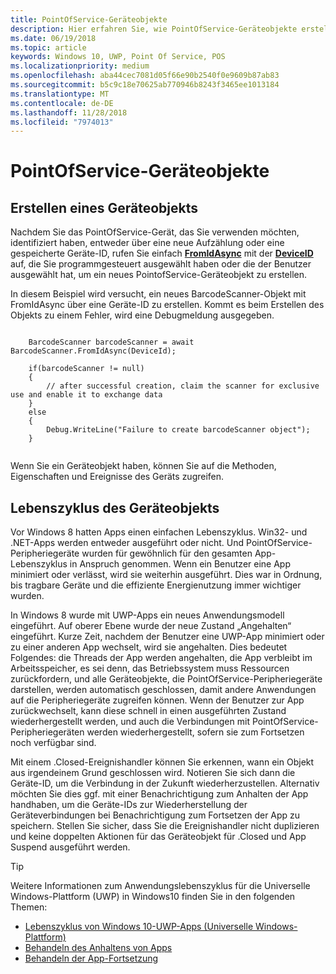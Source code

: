 ```yaml
---
title: PointOfService-Geräteobjekte
description: Hier erfahren Sie, wie PointOfService-Geräteobjekte erstellt werden.
ms.date: 06/19/2018
ms.topic: article
keywords: Windows 10, UWP, Point Of Service, POS
ms.localizationpriority: medium
ms.openlocfilehash: aba44cec7081d05f66e90b2540f0e9609b87ab83
ms.sourcegitcommit: b5c9c18e70625ab770946b8243f3465ee1013184
ms.translationtype: MT
ms.contentlocale: de-DE
ms.lasthandoff: 11/28/2018
ms.locfileid: "7974013"
---
```

# <a name="pointofservice-device-objects"></a>PointOfService-Geräteobjekte

## <a name="creating-a-device-object"></a>Erstellen eines Geräteobjekts
Nachdem Sie das PointOfService-Gerät, das Sie verwenden möchten, identifiziert haben, entweder über eine neue Aufzählung oder eine gespeicherte Geräte-ID, rufen Sie einfach [**FromIdAsync**](https://docs.microsoft.com/uwp/api/windows.devices.pointofservice.barcodescanner.fromidasync) mit der [**DeviceID**](https://docs.microsoft.com/uwp/api/windows.devices.enumeration.deviceinformation.id) auf, die Sie programmgesteuert ausgewählt haben oder die der Benutzer ausgewählt hat, um ein neues PointofService-Geräteobjekt zu erstellen.

In diesem Beispiel wird versucht, ein neues BarcodeScanner-Objekt mit FromIdAsync über eine Geräte-ID zu erstellen. Kommt es beim Erstellen des Objekts zu einem Fehler, wird eine Debugmeldung ausgegeben.

```Csharp

    BarcodeScanner barcodeScanner = await BarcodeScanner.FromIdAsync(DeviceId);

    if(barcodeScanner != null)
    {
        // after successful creation, claim the scanner for exclusive use and enable it to exchange data
    }
    else
    {
        Debug.WriteLine("Failure to create barcodeScanner object");
    }
    
```

Wenn Sie ein Geräteobjekt haben, können Sie auf die Methoden, Eigenschaften und Ereignisse des Geräts zugreifen.  

## <a name="device-object-lifecycle"></a>Lebenszyklus des Geräteobjekts
Vor Windows 8 hatten Apps einen einfachen Lebenszyklus. Win32- und .NET-Apps werden entweder ausgeführt oder nicht. Und PointOfService-Peripheriegeräte wurden für gewöhnlich für den gesamten App-Lebenszyklus in Anspruch genommen. Wenn ein Benutzer eine App minimiert oder verlässt, wird sie weiterhin ausgeführt. Dies war in Ordnung, bis tragbare Geräte und die effiziente Energienutzung immer wichtiger wurden.

In Windows 8 wurde mit UWP-Apps ein neues Anwendungsmodell eingeführt. Auf oberer Ebene wurde der neue Zustand „Angehalten“ eingeführt. Kurze Zeit, nachdem der Benutzer eine UWP-App minimiert oder zu einer anderen App wechselt, wird sie angehalten. Dies bedeutet Folgendes: die Threads der App werden angehalten, die App verbleibt im Arbeitsspeicher, es sei denn, das Betriebssystem muss Ressourcen zurückfordern, und alle Geräteobjekte, die PointOfService-Peripheriegeräte darstellen, werden automatisch geschlossen, damit andere Anwendungen auf die Peripheriegeräte zugreifen können. Wenn der Benutzer zur App zurückwechselt, kann diese schnell in einen ausgeführten Zustand wiederhergestellt werden, und auch die Verbindungen mit PointOfService-Peripheriegeräten werden wiederhergestellt, sofern sie zum Fortsetzen noch verfügbar sind.

Mit einem <DeviceObject>.Closed-Ereignishandler können Sie erkennen, wann ein Objekt aus irgendeinem Grund geschlossen wird. Notieren Sie sich dann die Geräte-ID, um die Verbindung in der Zukunft wiederherzustellen.   Alternativ möchten Sie dies ggf. mit einer Benachrichtigung zum Anhalten der App handhaben, um die Geräte-IDs zur Wiederherstellung der Geräteverbindungen bei Benachrichtigung zum Fortsetzen der App zu speichern.  Stellen Sie sicher, dass Sie die Ereignishandler nicht duplizieren und keine doppelten Aktionen für das Geräteobjekt für <DeviceObject>.Closed und App Suspend ausgeführt werden.

> [!TIP]
> Weitere Informationen zum Anwendungslebenszyklus für die Universelle Windows-Plattform (UWP) in Windows10 finden Sie in den folgenden Themen:
> - [Lebenszyklus von Windows 10-UWP-Apps (Universelle Windows-Plattform)](../launch-resume/app-lifecycle.md)
> - [Behandeln des Anhaltens von Apps](../launch-resume/suspend-an-app.md)
> - [Behandeln der App-Fortsetzung](../launch-resume/resume-an-app.md)

